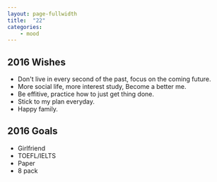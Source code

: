 ```yaml
---
layout: page-fullwidth
title:  "22"
categories:
    - mood
---
```

## **2016 Wishes**
* Don't live in every second of the past, focus on the coming future.
* More social life, more interest study, Become a better me.
* Be effitive, practice how to just get thing done.
* Stick to my plan everyday.
* Happy family.

## **2016 Goals**
* Girlfriend
* TOEFL/IELTS
* Paper
* 8 pack
